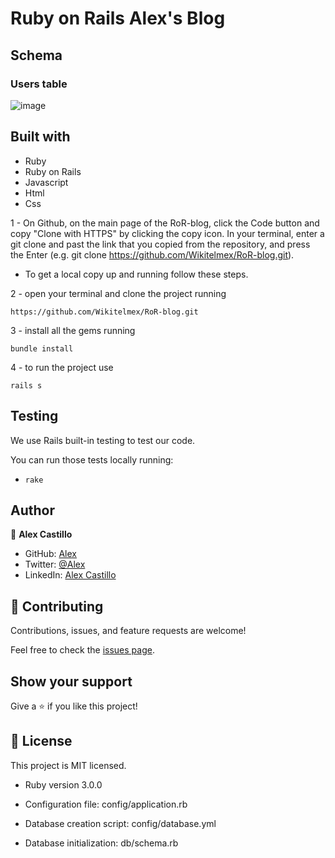 # Ruby on Rails Alex's Blog

## Schema
### Users table
![image](https://user-images.githubusercontent.com/59240486/150650436-57b4e895-b3c8-40ce-961f-e46389945e24.png)

## Built with
- Ruby
- Ruby on Rails
- Javascript
- Html
- Css

1 - On Github, on the main page of the RoR-blog, click the Code button and copy "Clone with HTTPS" by clicking the copy icon.
In your terminal, enter a git clone and past the link that you copied from the repository, and press the   Enter
(e.g. git clone https://github.com/Wikitelmex/RoR-blog.git).

- To get a local copy up and running follow these steps.

2 - open your terminal and clone the project running 

`https://github.com/Wikitelmex/RoR-blog.git`

3 - install all the gems running

`bundle install`

4 - to run the project use

`rails s`

## Testing

We use Rails built-in testing to test our code. 

You can run those tests locally running:

- `rake`

## Author

👤 **Alex Castillo**
- GitHub: [Alex](https://github.com/Wikitelmex)
- Twitter: [@Alex](https://twitter.com/Alejand84515448)
- LinkedIn: [Alex Castillo](https://www.linkedin.com/in/alejandro-castillo-6849131a9/)

## 🤝 Contributing

Contributions, issues, and feature requests are welcome!

Feel free to check the [issues page](../../issues/).

## Show your support

Give a ⭐️ if you like this project!


## 📝 License

This project is MIT licensed.


* Ruby version 3.0.0

* Configuration file: config/application.rb

* Database creation script: config/database.yml

* Database initialization: db/schema.rb

